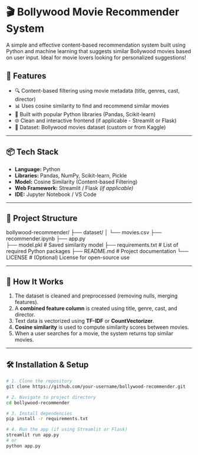 # 🎬 Bollywood Movie Recommender System

A simple and effective content-based recommendation system built using Python and machine learning that suggests similar Bollywood movies based on user input. Ideal for movie lovers looking for personalized suggestions!

## 🚀 Features

- 🔍 Content-based filtering using movie metadata (title, genres, cast, director)
- 📊 Uses cosine similarity to find and recommend similar movies
- 🧠 Built with popular Python libraries (Pandas, Scikit-learn)
- 🌐 Clean and interactive frontend (if applicable - Streamlit or Flask)
- 📁 Dataset: Bollywood movies dataset (custom or from Kaggle)

---

## 📦 Tech Stack

- **Language:** Python
- **Libraries:** Pandas, NumPy, Scikit-learn, Pickle
- **Model:** Cosine Similarity (Content-based Filtering)
- **Web Framework:** Streamlit / Flask *(if applicable)*
- **IDE:** Jupyter Notebook / VS Code

---
## 📂 Project Structure
bollywood-recommender/
├── dataset/
│   └── movies.csv
├── recommender.ipynb
├── app.py                
├── model.pkl                # Saved similarity model
├── requirements.txt         # List of required Python packages
├── README.md                # Project documentation
└── LICENSE                  # (Optional) License for open-source use


---

## 🎯 How It Works

1. The dataset is cleaned and preprocessed (removing nulls, merging features).
2. A **combined feature column** is created using title, genre, cast, and director.
3. Text data is vectorized using **TF-IDF** or **CountVectorizer**.
4. **Cosine similarity** is used to compute similarity scores between movies.
5. When a user searches for a movie, the system returns top similar movies.

---

## 🛠️ Installation & Setup

```bash
# 1. Clone the repository
git clone https://github.com/your-username/bollywood-recommender.git

# 2. Navigate to project directory
cd bollywood-recommender

# 3. Install dependencies
pip install -r requirements.txt

# 4. Run the app (if using Streamlit or Flask)
streamlit run app.py
# or
python app.py




